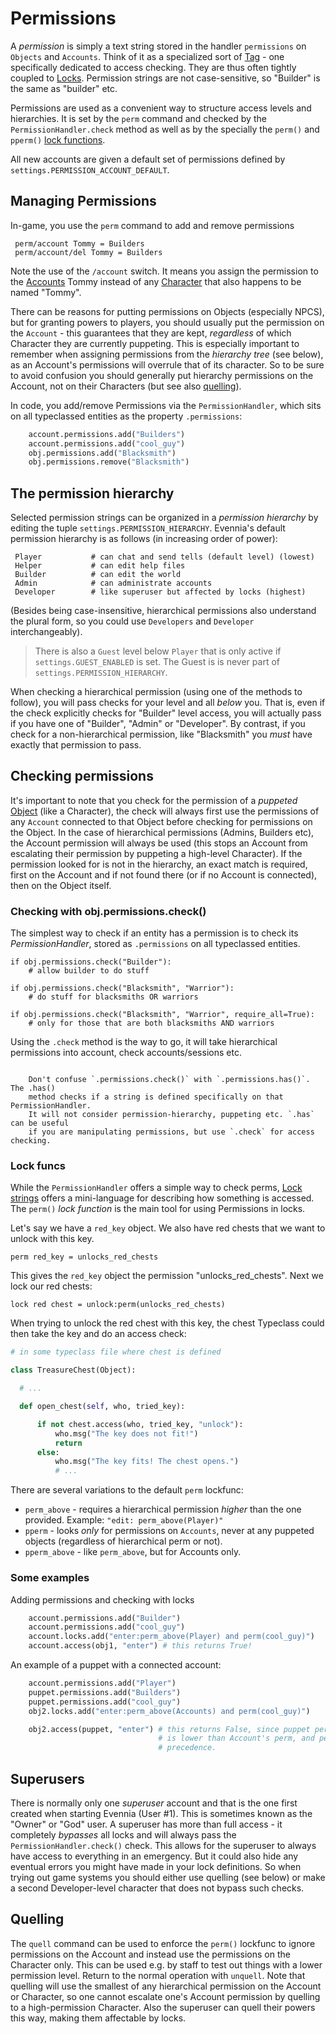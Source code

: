 # Permissions

A *permission* is simply a text string stored in the handler `permissions` on `Objects`
and `Accounts`. Think of it as a specialized sort of [Tag](./Tags) - one specifically dedicated
to access checking. They are thus often tightly coupled to [Locks](./Locks).
Permission strings are not case-sensitive, so "Builder" is the same as "builder"
etc.

Permissions are used as a convenient way to structure access levels and
hierarchies. It is set by the `perm` command and checked by the
`PermissionHandler.check` method as well as by the specially the `perm()` and
`pperm()` [lock functions](./Locks).

All new accounts are given a default set of permissions defined by
`settings.PERMISSION_ACCOUNT_DEFAULT`.

## Managing Permissions

In-game, you use the `perm` command to add and remove permissions

     perm/account Tommy = Builders
     perm/account/del Tommy = Builders

Note the use of the `/account` switch. It means you assign the permission to the
[Accounts](./Accounts) Tommy instead of any [Character](./Objects) that also
happens to be named "Tommy".

There can be reasons for putting permissions on Objects (especially NPCS), but
for granting powers to players, you should usually put the permission on the
`Account` - this guarantees that they are kept, *regardless*
of which Character they are currently puppeting. This is especially important to
remember when assigning permissions from the *hierarchy tree* (see below), as an
Account's permissions will overrule that of its character. So to be sure to
avoid confusion you should generally put hierarchy permissions on the Account,
not on their Characters (but see also [quelling](./Locks#Quelling)).

In code, you add/remove Permissions via the `PermissionHandler`, which sits on all
typeclassed entities as the property `.permissions`:

```python
    account.permissions.add("Builders")
    account.permissions.add("cool_guy")
    obj.permissions.add("Blacksmith")
    obj.permissions.remove("Blacksmith")
```


## The permission hierarchy

Selected permission strings can be organized in a *permission hierarchy* by editing the tuple
`settings.PERMISSION_HIERARCHY`.  Evennia's default permission hierarchy is as follows
(in increasing order of power):

     Player           # can chat and send tells (default level) (lowest)
     Helper           # can edit help files
     Builder          # can edit the world
     Admin            # can administrate accounts
     Developer        # like superuser but affected by locks (highest)

(Besides being case-insensitive, hierarchical permissions also understand the
plural form, so you could use `Developers` and `Developer` interchangeably).

> There is also a `Guest` level below `Player` that is only active if `settings.GUEST_ENABLED` is
set. The Guest is is never part of `settings.PERMISSION_HIERARCHY`.

When checking a hierarchical permission (using one of the methods to follow),
you will pass checks for your level and all *below* you. That is, even if the
check explicitly checks for "Builder" level access, you will actually pass if you have
one of "Builder", "Admin" or "Developer". By contrast, if you check for a
non-hierarchical permission, like "Blacksmith" you *must* have exactly
that permission to pass.

## Checking permissions

It's important to note that you check for the permission of a *puppeted*
[Object](./Objects) (like a Character), the check will always first use the
permissions of any `Account` connected to that Object before checking for
permissions on the Object. In the case of hierarchical permissions (Admins,
Builders etc), the Account permission will always be used (this stops an Account
from escalating their permission by puppeting a high-level Character). If the
permission looked for is not in the hierarchy, an exact match is required, first
on the Account and if not found there (or if no Account is connected), then on
the Object itself.

### Checking with obj.permissions.check()

The simplest way to check if an entity has a permission is to check its
_PermissionHandler_, stored as `.permissions`  on all typeclassed entities.

    if obj.permissions.check("Builder"):
        # allow builder to do stuff

    if obj.permissions.check("Blacksmith", "Warrior"):
        # do stuff for blacksmiths OR warriors

    if obj.permissions.check("Blacksmith", "Warrior", require_all=True):
        # only for those that are both blacksmiths AND warriors

Using the `.check` method is the way to go, it will take hierarchical
permissions into account, check accounts/sessions etc.

```warning

    Don't confuse `.permissions.check()` with `.permissions.has()`. The .has()
    method checks if a string is defined specifically on that PermissionHandler.
    It will not consider permission-hierarchy, puppeting etc. `.has` can be useful
    if you are manipulating permissions, but use `.check` for access checking.

```

### Lock funcs

While the `PermissionHandler` offers a simple way to check perms, [Lock
strings](Locks) offers a mini-language for describing how something is accessed.
The `perm()` _lock function_ is the main tool for using Permissions in locks.

Let's say we have a `red_key` object. We also have red chests that we want to
unlock with this key.

    perm red_key = unlocks_red_chests

This gives the `red_key` object the permission "unlocks_red_chests". Next we
lock our red chests:

    lock red chest = unlock:perm(unlocks_red_chests)

When trying to unlock the red chest with this key, the chest Typeclass could
then take the key and do an access check:

```python
# in some typeclass file where chest is defined

class TreasureChest(Object):

  # ...

  def open_chest(self, who, tried_key):

      if not chest.access(who, tried_key, "unlock"):
          who.msg("The key does not fit!")
          return
      else:
          who.msg("The key fits! The chest opens.")
          # ...

```

There are several variations to the default `perm` lockfunc:

- `perm_above` - requires a hierarchical permission *higher* than the one
  provided. Example: `"edit: perm_above(Player)"`
- `pperm` - looks *only* for permissions on `Accounts`, never at any puppeted
  objects (regardless of hierarchical perm or not).
- `pperm_above` - like `perm_above`, but for Accounts only.


### Some examples

Adding permissions and checking with locks

```python
    account.permissions.add("Builder")
    account.permissions.add("cool_guy")
    account.locks.add("enter:perm_above(Player) and perm(cool_guy)")
    account.access(obj1, "enter") # this returns True!
```

An example of a puppet with a connected account:

```python
    account.permissions.add("Player")
    puppet.permissions.add("Builders")
    puppet.permissions.add("cool_guy")
    obj2.locks.add("enter:perm_above(Accounts) and perm(cool_guy)")

    obj2.access(puppet, "enter") # this returns False, since puppet permission
                                 # is lower than Account's perm, and perm takes
                                 # precedence.
```

## Superusers

There is normally only one *superuser* account and that is the one first created
when starting Evennia (User #1). This is sometimes known as the "Owner" or "God"
user.  A superuser has more than full access - it completely *bypasses* all
locks and will always pass the `PermissionHandler.check()` check. This allows
for the superuser to always have access to everything in an emergency. But it
could also hide any eventual errors you might have made in your lock definitions. So
when trying out game systems you should either use quelling (see below) or make
a second Developer-level character that does not bypass such checks.

## Quelling

The `quell` command can be used to enforce the `perm()` lockfunc to ignore
permissions on the Account and instead use the permissions on the Character
only. This can be used e.g. by staff to test out things with a lower permission
level. Return to the normal operation with `unquell`.  Note that quelling will
use the smallest of any hierarchical permission on the Account or Character, so
one cannot escalate one's Account permission by quelling to a high-permission
Character. Also the superuser can quell their powers this way, making them
affectable by locks.
